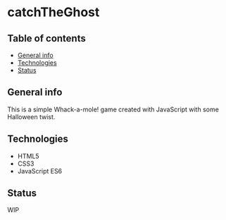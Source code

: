 # catchTheGhost

## Table of contents
* [General info](#general-info)
* [Technologies](#technologies)
* [Status](#status)

## General info
This is a simple Whack-a-mole! game created with JavaScript with some Halloween twist.

## Technologies
* HTML5
* CSS3
* JavaScript ES6

## Status
WIP
